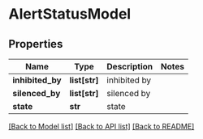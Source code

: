 # AlertStatusModel

## Properties
Name | Type | Description | Notes
------------ | ------------- | ------------- | -------------
**inhibited_by** | **list[str]** | inhibited by | 
**silenced_by** | **list[str]** | silenced by | 
**state** | **str** | state | 

[[Back to Model list]](../README.md#documentation-for-models) [[Back to API list]](../README.md#documentation-for-api-endpoints) [[Back to README]](../README.md)


